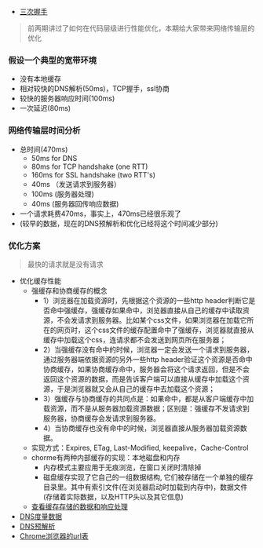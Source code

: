 * [三次握手](./chrome浏览器.md)

> 前两期讲过了如何在代码层级进行性能优化，本期给大家带来网络传输层的优化

### 假设一个典型的宽带环境
* 没有本地缓存
* 相对较快的DNS解析(50ms)，TCP握手，ssl协商
* 较快的服务器响应时间(100ms)
* 一次延迟(80ms)

### 网络传输层时间分析
* 总时间(470ms)
	* 50ms for DNS
	* 80ms for TCP handshake (one RTT)
	* 160ms for SSL handshake (two RTT's)
	* 40ms （发送请求到服务器）
	* 100ms (服务器处理)
	* 40ms (服务器回传响应数据)
* 一个请求耗费470ms，事实上，470ms已经很乐观了
* (较早的数据，现在的DNS预解析和优化已经将这个时间减少部分)

### 优化方案

> 最快的请求就是没有请求

* 优化缓存性能
	* 强缓存和协商缓存的概念
		* 1）浏览器在加载资源时，先根据这个资源的一些http header判断它是否命中强缓存，强缓存如果命中，浏览器直接从自己的缓存中读取资源，不会发请求到服务器。比如某个css文件，如果浏览器在加载它所在的网页时，这个css文件的缓存配置命中了强缓存，浏览器就直接从缓存中加载这个css，连请求都不会发送到网页所在服务器；
		* 2）当强缓存没有命中的时候，浏览器一定会发送一个请求到服务器，通过服务器端依据资源的另外一些http header验证这个资源是否命中协商缓存，如果协商缓存命中，服务器会将这个请求返回，但是不会返回这个资源的数据，而是告诉客户端可以直接从缓存中加载这个资源，于是浏览器就又会从自己的缓存中去加载这个资源；
		* 3）强缓存与协商缓存的共同点是：如果命中，都是从客户端缓存中加载资源，而不是从服务器加载资源数据；区别是：强缓存不发请求到服务器，协商缓存会发请求到服务器。
		* 4）当协商缓存也没有命中的时候，浏览器直接从服务器加载资源数据。
	* 实现方式：Expires, ETag, Last-Modified, keepalive，Cache-Control
	* chorme有两种内部缓存的实现：本地磁盘和内存
		* 内存模式主要应用于无痕浏览，在窗口关闭时清除掉
		* 磁盘缓存实现了它自己的一组数据结构, 它们被存储在一个单独的缓存目录里。其中有索引文件(在浏览器启动时加载到内存中)，数据文件(存储着实际数据，以及HTTP头以及其它信息)
	* [查看缓存存储的数据和响应处理](chrome://net-internals/#httpCache)
* [DNS度量数据](chrome://histograms/DNS)
* [DNS预解析](chrome://DNS)
* [Chrome浏览器的url表](chrome://chrome-urls/)
